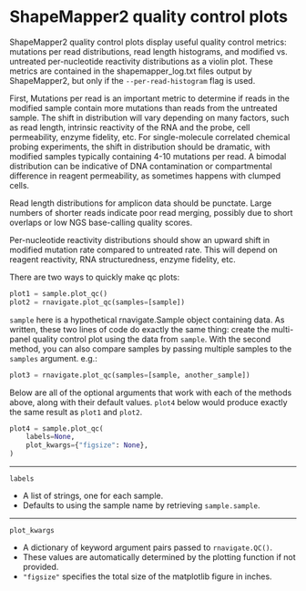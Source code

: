 ShapeMapper2 quality control plots
==================================

ShapeMapper2 quality control plots display useful quality control metrics:
mutations per read distributions, read length histograms, and modified vs.
untreated per-nucleotide reactivity distributions as a violin plot. These
metrics are contained in the shapemapper_log.txt files output by ShapeMapper2,
but only if the `--per-read-histogram` flag is used.

First, Mutations per read is an important metric to determine if reads in the
modified sample contain more mutations than reads from the untreated sample.
The shift in distribution will vary depending on many factors, such as read
length, intrinsic reactivity of the RNA and the probe, cell permeability, 
enzyme fidelity, etc. For single-molecule correlated chemical probing
experiments, the shift in distribution should be dramatic, with modified
samples typically containing 4-10 mutations per read. A bimodal distribution
can be indicative of DNA contamination or compartmental difference in reagent
permeability, as sometimes happens with clumped cells.

Read length distributions for amplicon data should be punctate. Large numbers
of shorter reads indicate poor read merging, possibly due to short overlaps or
low NGS base-calling quality scores.

Per-nucleotide reactivity distributions should show an upward shift in modified
mutation rate compared to untreated rate. This will depend on reagent
reactivity, RNA structuredness, enzyme fidelity, etc.

There are two ways to quickly make qc plots:

```python
plot1 = sample.plot_qc()
plot2 = rnavigate.plot_qc(samples=[sample])
```

`sample` here is a hypothetical rnavigate.Sample object containing data. As
written, these two lines of code do exactly the same thing: create the
multi-panel quality control plot using the data from `sample`. With the second
method, you can also compare samples by passing multiple samples to the
`samples` argument. e.g.:

```python
plot3 = rnavigate.plot_qc(samples=[sample, another_sample])
```

Below are all of the optional arguments that work with each of the methods
above, along with their default values. `plot4` below would produce exactly the
same result as `plot1` and `plot2`.

```python
plot4 = sample.plot_qc(
    labels=None,
    plot_kwargs={"figsize": None},
)
```

---

`labels`

* A list of strings, one for each sample.
* Defaults to using the sample name by retrieving `sample.sample`.

---

`plot_kwargs`

* A dictionary of keyword argument pairs passed to `rnavigate.QC()`.
* These values are automatically determined by the plotting function if not
  provided.
* `"figsize"` specifies the total size of the matplotlib figure in inches.
